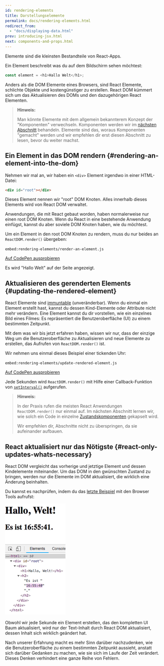 ```yaml
---
id: rendering-elements
title: Darstellungselemente
permalink: docs/rendering-elements.html
redirect_from:
  - "docs/displaying-data.html"
prev: introducing-jsx.html
next: components-and-props.html
---
```


Elemente sind die kleinsten Bestandteile von React-Apps.

Ein Element beschreibt was du auf dem Bildschirm sehen möchtest:

```js
const element = <h1>Hallo Welt</h1>;
```

Anders als die DOM Elemente eines Browsers, sind React Elemente, schlichte Objekte und kostengünstiger zu erstellen.
React DOM kümmert sich um das Aktualisieren des DOMs und den dazugehörigen React Elementen.

>**Hinweis:**
>
>Man könnte Elemente mit dem allgemein bekannterem Konzept der "Komponenten" verwechseln. Komponenten werden wir
>im [nächsten Abschnitt](/docs/components-and-props.html) behandeln.
>Elemente sind das, woraus Komponenten "gemacht" werden und wir empfehlen dir erst diesen Abschnitt zu lesen, bevor du weiter machst.

## Ein Element in das DOM rendern {#rendering-an-element-into-the-dom}

Nehmen wir mal an, wir haben ein `<div>` Element irgendwo in einer HTML-Datei:

```html
<div id="root"></div>
```

Dieses Element nennen wir "root" DOM Knoten. Alles innerhalb dieses Elements wird von React DOM verwaltet.

Anwendungen, die mit React gebaut worden, haben normalerweise nur einen root DOM Knoten. Wenn du React in eine bestehende Anwendung einfügst, kannst du aber soviele DOM Knoten haben, wie du möchtest.

Um ein Element in den root DOM Knoten zu rendern, muss du nur beides an `ReactDOM.render()` übergeben:

`embed:rendering-elements/render-an-element.js`

[Auf CodePen ausprobieren](codepen://rendering-elements/render-an-element)

Es wird "Hallo Welt" auf der Seite angezeigt.

## Aktualisieren des gerenderten Elements {#updating-the-rendered-element}

React Elemente sind [immuntable](https://en.wikipedia.org/wiki/Immutable_object) (unveränderbar). Wenn du einmal ein Element erstellt hast, kannst du dessen
Kind-Elemente oder Attribute nicht mehr verändern. Eine Element kannst du dir vorstellen, wie ein einzelnes Bild eines Filmes: Es repräsentiert die Benutzeroberfläche (UI) zu einem bestimmten Zeitpunkt.

Mit dem was wir bis jetzt erfahren haben, wissen wir nur, dass der einzige Weg um die Benutzeroberfläche zu Aktualisieren und neue Elemente zu erstellen, das Aufrufen von `ReactDOM.render()` ist.

Wir nehmen uns einmal dieses Beispiel einer tickenden Uhr:

`embed:rendering-elements/update-rendered-element.js`

[Auf CodePen ausprobieren](codepen://rendering-elements/update-rendered-element)

Jede Sekunden wird `ReactDOM.render()` mit Hilfe einer Callback-Funktion von [`setInterval()`](https://developer.mozilla.org/en-US/docs/Web/API/WindowTimers/setInterval) aufgerufen.

>**Hinweis:**
>
>In der Praxis rufen die meisten React Anwendungen `ReactDOM.render()` nur einmal auf. Im nächsten Abschnitt lernen wir, wie solch ein Code in einzelne [Zustandskomponenten](/docs/state-and-lifecycle.html) gekapselt wird.
>
>Wir empfehlen dir, Abschnitte nicht zu überspringen, da sie aufeinander aufbauen.

## React aktualisiert nur das Nötigste {#react-only-updates-whats-necessary}

React DOM vergleicht das vorherige und jetztige Element und dessen Kindelemente miteinander.
Um das DOM in den gwünschten Zustand zu bringen, werden nur die Elemente im DOM aktualisiert, die wirklich eine Änderung beinhalten.

Du kannst es nachprüfen, indem du das [letzte Beispiel](codepen://rendering-elements/update-rendered-element) mit den Browser Tools aufrufst:

![DOM-Inspektor mit detaillierten Updates](../images/docs/granular-dom-updates.gif)

Obwohl wir jede Sekunde ein Element erstellen, das den kompletten UI Baum aktualisiert,
wird nur der Text-Inhalt durch React DOM aktualisiert, dessen Inhalt sich wirklich geändert hat.

Nach unserer Erfahrung macht es mehr Sinn darüber nachzudenken, wie die Benutzeroberfläche zu einem bestimmten Zeitpunkt aussieht, anstatt
sich darüber Gedanken zu machen, wie sie sich im Laufe der Zeit verändert. Dieses Denken verhindert eine ganze Reihe von Fehlern.
